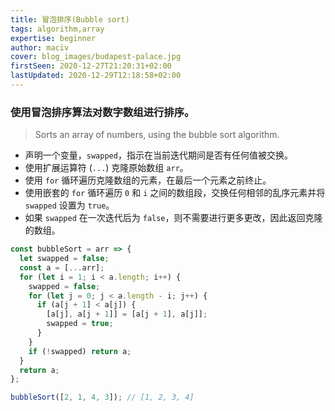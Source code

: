 ```yaml
---
title: 冒泡排序(Bubble sort)
tags: algorithm,array
expertise: beginner
author: maciv
cover: blog_images/budapest-palace.jpg
firstSeen: 2020-12-27T21:20:31+02:00
lastUpdated: 2020-12-29T12:18:58+02:00
---
```


### 使用冒泡排序算法对数字数组进行排序。
> Sorts an array of numbers, using the bubble sort algorithm.

- 声明一个变量，`swapped`，指示在当前迭代期间是否有任何值被交换。
- 使用扩展运算符 (`...`) 克隆原始数组 `arr`。
- 使用 `for` 循环遍历克隆数组的元素，在最后一个元素之前终止。
- 使用嵌套的 `for` 循环遍历 `0` 和 `i` 之间的数组段，交换任何相邻的乱序元素并将 `swapped` 设置为 `true`。
- 如果 `swapped` 在一次迭代后为 `false`，则不需要进行更多更改，因此返回克隆的数组。

```js
const bubbleSort = arr => {
  let swapped = false;
  const a = [...arr];
  for (let i = 1; i < a.length; i++) {
    swapped = false;
    for (let j = 0; j < a.length - i; j++) {
      if (a[j + 1] < a[j]) {
        [a[j], a[j + 1]] = [a[j + 1], a[j]];
        swapped = true;
      }
    }
    if (!swapped) return a;
  }
  return a;
};
```

```js
bubbleSort([2, 1, 4, 3]); // [1, 2, 3, 4]
```
